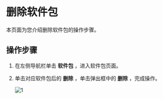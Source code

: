 删除软件包 
==========================

本页面为您介绍删除软件包的操作步骤。

操作步骤 
-------------------------

1. 在左侧导航栏单击 **软件包** ，进入软件包页面。

   

2. 单击对应软件包后的 **删除** ，单击弹出框中的 **删除** ，完成操作。

    ![1](https://help-static-aliyun-doc.aliyuncs.com/assets/img/zh-CN/0901460261/p271440.png)

   



